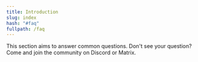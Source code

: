 ```yaml
---
title: Introduction
slug: index
hash: "#faq"
fullpath: /faq
---
```


This section aims to answer common questions. Don't see your question? Come and join the community on Discord or Matrix.